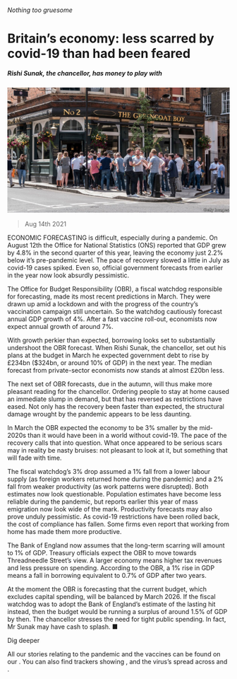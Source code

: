 ###### Nothing too gruesome

# Britain’s economy: less scarred by covid-19 than had been feared 

##### Rishi Sunak, the chancellor, has money to play with 

![image](images/20210814_brp504.jpg) 

> Aug 14th 2021 

ECONOMIC FORECASTING is difficult, especially during a pandemic. On August 12th the Office for National Statistics (ONS) reported that GDP grew by 4.8% in the second quarter of this year, leaving the economy just 2.2% below it’s pre-pandemic level. The pace of recovery slowed a little in July as covid-19 cases spiked. Even so, official government forecasts from earlier in the year now look absurdly pessimistic.

The Office for Budget Responsibility (OBR), a fiscal watchdog responsible for forecasting, made its most recent predictions in March. They were drawn up amid a lockdown and with the progress of the country’s vaccination campaign still uncertain. So the watchdog cautiously forecast annual GDP growth of 4%. After a fast vaccine roll-out, economists now expect annual growth of around 7%.


With growth perkier than expected, borrowing looks set to substantially undershoot the OBR forecast. When Rishi Sunak, the chancellor, set out his plans at the budget in March he expected government debt to rise by £234bn ($324bn, or around 10% of GDP) in the next year. The median forecast from private-sector economists now stands at almost £20bn less.

The next set of OBR forecasts, due in the autumn, will thus make more pleasant reading for the chancellor. Ordering people to stay at home caused an immediate slump in demand, but that has reversed as restrictions have eased. Not only has the recovery been faster than expected, the structural damage wrought by the pandemic appears to be less daunting.

In March the OBR expected the economy to be 3% smaller by the mid-2020s than it would have been in a world without covid-19. The pace of the recovery calls that into question. What once appeared to be serious scars may in reality be nasty bruises: not pleasant to look at it, but something that will fade with time.

The fiscal watchdog’s 3% drop assumed a 1% fall from a lower labour supply (as foreign workers returned home during the pandemic) and a 2% fall from weaker productivity (as work patterns were disrupted). Both estimates now look questionable. Population estimates have become less reliable during the pandemic, but reports earlier this year of mass emigration now look wide of the mark. Productivity forecasts may also prove unduly pessimistic. As covid-19 restrictions have been rolled back, the cost of compliance has fallen. Some firms even report that working from home has made them more productive.

The Bank of England now assumes that the long-term scarring will amount to 1% of GDP. Treasury officials expect the OBR to move towards Threadneedle Street’s view. A larger economy means higher tax revenues and less pressure on spending. According to the OBR, a 1% rise in GDP means a fall in borrowing equivalent to 0.7% of GDP after two years.

At the moment the OBR is forecasting that the current budget, which excludes capital spending, will be balanced by March 2026. If the fiscal watchdog was to adopt the Bank of England’s estimate of the lasting hit instead, then the budget would be running a surplus of around 1.5% of GDP by then. The chancellor stresses the need for tight public spending. In fact, Mr Sunak may have cash to splash. ■

Dig deeper

All our stories relating to the pandemic and the vaccines can be found on our . You can also find trackers showing ,  and the virus’s spread across  and .

